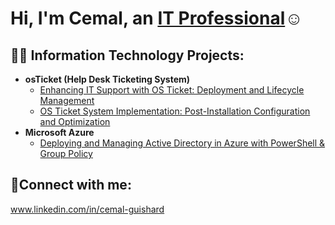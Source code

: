 

<h1>Hi, I'm Cemal, an <a href="https://www.linkedin.com/in/cemal-guishard-241aa537b">IT Professional</a>☺</h1>

<h2>👨‍💻 Information Technology Projects:</h2>

- <b>osTicket (Help Desk Ticketing System)</b>
  - [Enhancing IT Support with OS Ticket: Deployment and Lifecycle Management](https://github.com/Cemguish/osticket-prereqs)
  - [OS Ticket System Implementation: Post-Installation Configuration and Optimization](https://github.com/Cemguish/configure-ad)
- <b>Microsoft Azure</b>
  - [Deploying and Managing Active Directory in Azure with PowerShell & Group Policy](https://github.com/Cemguish/azure-network-protocols)
 

<h2>🤳Connect with me:</h2>

www.linkedin.com/in/cemal-guishard

